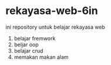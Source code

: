# rekayasa-web-6in
ini repository untuk belajar rekayasa web
1) belajar fremwork
2) beljar oop
3) belajar crud
4) memakan makan alam

